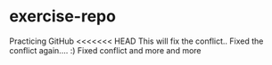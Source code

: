 # exercise-repo
Practicing GitHub
<<<<<<< HEAD
This will fix the conflict..
Fixed the conflict again.... :)
Fixed conflict
and more and more